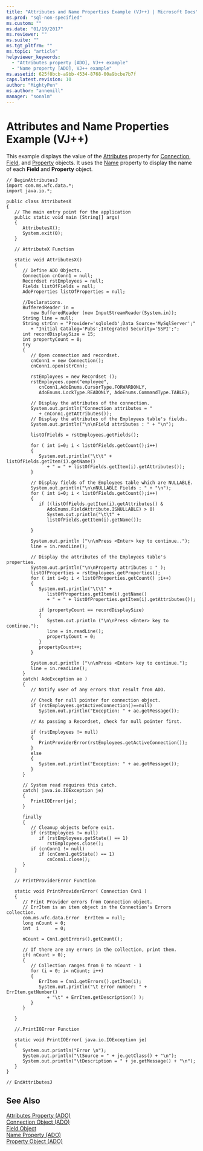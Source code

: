 ```yaml
---
title: "Attributes and Name Properties Example (VJ++) | Microsoft Docs"
ms.prod: "sql-non-specified"
ms.custom: ""
ms.date: "01/19/2017"
ms.reviewer: ""
ms.suite: ""
ms.tgt_pltfrm: ""
ms.topic: "article"
helpviewer_keywords: 
  - "Attributes property [ADO], VJ++ example"
  - "Name property [ADO], VJ++ example"
ms.assetid: 625f8bcb-a9bb-4534-8768-00a9bcbe7b7f
caps.latest.revision: 10
author: "MightyPen"
ms.author: "annemill"
manager: "sonalm"
---
```

# Attributes and Name Properties Example (VJ++)
This example displays the value of the [Attributes](../../../ado/reference/ado-api/attributes-property-ado.md) property for [Connection](../../../ado/reference/ado-api/connection-object-ado.md), [Field](../../../ado/reference/ado-api/field-object.md), and [Property](../../../ado/reference/ado-api/property-object-ado.md) objects. It uses the [Name](../../../ado/reference/ado-api/name-property-ado.md) property to display the name of each **Field** and **Property** object.  
  
```  
// BeginAttributesJ  
import com.ms.wfc.data.*;  
import java.io.*;  
  
public class AttributesX  
{  
   // The main entry point for the application  
   public static void main (String[] args)  
   {  
      AttributesX();  
      System.exit(0);  
   }  
  
   // AttributeX Function  
  
   static void AttributesX()  
   {  
      // Define ADO Objects.  
      Connection cnConn1 = null;  
      Recordset rstEmployees = null;  
      Fields listOfFields = null;  
      AdoProperties listOfProperties = null;  
  
      //Declarations.  
      BufferedReader in =   
         new BufferedReader (new InputStreamReader(System.in));  
      String line = null;  
      String strCnn = "Provider='sqloledb';Data Source='MySqlServer';"  
         + "Initial Catalog='Pubs';Integrated Security='SSPI';";  
      int recordDisplaySize = 15;  
      int propertyCount = 0;  
      try  
      {  
         // Open connection and recordset.  
         cnConn1 = new Connection();  
         cnConn1.open(strCnn);  
  
         rstEmployees = new Recordset ();  
         rstEmployees.open("employee",   
            cnConn1,AdoEnums.CursorType.FORWARDONLY,   
            AdoEnums.LockType.READONLY, AdoEnums.CommandType.TABLE);  
  
         // Display the attributes of the connection.  
         System.out.println("Connection attributes = "   
            + cnConn1.getAttributes());  
         // Display the attributes of the Employees table's fields.  
         System.out.println("\n\nField attributes : " + "\n");  
  
         listOfFields = rstEmployees.getFields();  
  
         for ( int i=0; i < listOfFields.getCount();i++)  
         {  
            System.out.println("\t\t" + listOfFields.getItem(i).getName()  
               + " = " + listOfFields.getItem(i).getAttributes());  
         }  
  
         // Display fields of the Employees table which are NULLABLE.  
         System.out.println("\n\nNULLABLE Fields : " + "\n");  
         for ( int i=0; i < listOfFields.getCount();i++)  
         {  
            if ((listOfFields.getItem(i).getAttributes() &   
               AdoEnums.FieldAttribute.ISNULLABLE) > 0)  
               System.out.println("\t\t" +   
               listOfFields.getItem(i).getName());  
  
         }  
  
         System.out.println ("\n\nPress <Enter> key to continue..");  
         line = in.readLine();  
  
         // Display the attributes of the Employees table's properties.  
         System.out.println("\n\nProperty attributes : " );  
         listOfProperties = rstEmployees.getProperties();  
         for ( int i=0; i < listOfProperties.getCount() ;i++)  
         {  
            System.out.println("\t\t" +   
               listOfProperties.getItem(i).getName()  
               + " = " + listOfProperties.getItem(i).getAttributes());  
  
            if (propertyCount == recordDisplaySize)  
            {  
               System.out.println ("\n\nPress <Enter> key to continue.");  
               line = in.readLine();  
               propertyCount = 0;  
            }  
            propertyCount++;  
         }  
  
         System.out.println ("\n\nPress <Enter> key to continue.");  
         line = in.readLine();  
      }  
      catch( AdoException ae )  
      {  
         // Notify user of any errors that result from ADO.  
  
         // Check for null pointer for connection object.  
         if (rstEmployees.getActiveConnection()==null)  
            System.out.println("Exception: " + ae.getMessage());  
  
         // As passing a Recordset, check for null pointer first.  
  
         if (rstEmployees != null)  
         {  
            PrintProviderError(rstEmployees.getActiveConnection());  
         }  
         else  
         {  
            System.out.println("Exception: " + ae.getMessage());  
         }  
      }  
  
      // System read requires this catch.  
      catch( java.io.IOException je)  
      {  
         PrintIOError(je);  
      }        
  
      finally  
      {  
         // Cleanup objects before exit.     
         if (rstEmployees != null)  
            if (rstEmployees.getState() == 1)  
               rstEmployees.close();     
         if (cnConn1 != null)  
            if (cnConn1.getState() == 1)  
               cnConn1.close();  
      }  
   }  
  
   // PrintProviderError Function  
  
   static void PrintProviderError( Connection Cnn1 )  
   {  
      // Print Provider errors from Connection object.  
      // ErrItem is an item object in the Connection's Errors collection.  
      com.ms.wfc.data.Error  ErrItem = null;  
      long nCount = 0;  
      int  i      = 0;  
  
      nCount = Cnn1.getErrors().getCount();  
  
      // If there are any errors in the collection, print them.  
      if( nCount > 0);  
      {  
         // Collection ranges from 0 to nCount - 1  
         for (i = 0; i< nCount; i++)  
         {  
            ErrItem = Cnn1.getErrors().getItem(i);  
            System.out.println("\t Error number: " + ErrItem.getNumber()  
               + "\t" + ErrItem.getDescription() );  
         }  
      }  
  
   }  
  
   //.PrintIOError Function  
  
   static void PrintIOError( java.io.IOException je)  
   {  
      System.out.println("Error \n");  
      System.out.println("\tSource = " + je.getClass() + "\n");  
      System.out.println("\tDescription = " + je.getMessage() + "\n");  
   }  
}  
  
// EndAttributesJ  
```  
  
## See Also  
 [Attributes Property (ADO)](../../../ado/reference/ado-api/attributes-property-ado.md)   
 [Connection Object (ADO)](../../../ado/reference/ado-api/connection-object-ado.md)   
 [Field Object](../../../ado/reference/ado-api/field-object.md)   
 [Name Property (ADO)](../../../ado/reference/ado-api/name-property-ado.md)   
 [Property Object (ADO)](../../../ado/reference/ado-api/property-object-ado.md)